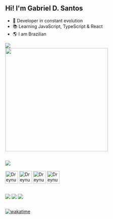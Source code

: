 <h2>Hi! I'm Gabriel D. Santos</h1>

- 🚀 Developer in constant evolution
- 📚 Learning JavaScript, TypeScript & React
- 🌎 I am Brazilian

<div>
  <img src="https://github-readme-stats.vercel.app/api/wakatime?username=dreynus&theme=midnight-purple&cache_seconds=1400&locale=en" />
</div>

<div>
  <img align="center" src="https://github-readme-stats.vercel.app/api/top-langs/?username=anseryg&theme=midnight-purple&layout=compact" width="325px" />
</div>


##


<div>
  <a href="https://github.com/anseryg/fgengenharia-solar"><img align="center" src="https://github-readme-stats.vercel.app/api/pin/?username=anseryg&repo=fgengenharia-solar&theme=midnight-purple&cache_seconds=1400" /></a>
</div>

<div style="display: block"></br>
  <img align="center" src="https://cdn.jsdelivr.net/gh/devicons/devicon/icons/html5/html5-original.svg" alt="Dreynus" height="40" width="40"/>
  <img align="center" src="https://cdn.jsdelivr.net/gh/devicons/devicon/icons/css3/css3-original.svg" alt="Dreynus" height="40" width="40"/>
  <img align="center" src="https://cdn.jsdelivr.net/gh/devicons/devicon/icons/javascript/javascript-original.svg" alt="Dreynus" height="40" width="40"/>
<!--   <img align="center" src="https://cdn.jsdelivr.net/gh/devicons/devicon/icons/typescript/typescript-original.svg" alt="Dreynus" height="40" width="40"/> -->
  <img align="center" src="https://cdn.jsdelivr.net/gh/devicons/devicon/icons/nodejs/nodejs-original.svg" alt="Dreynus" height="40" width="40"/>
<!--   <img align="center" src="https://cdn.jsdelivr.net/gh/devicons/devicon/icons/react/react-original.svg" alt="Dreynus" height="40" width="40"/> -->
<!--   <img align="center" src="https://cdn.jsdelivr.net/gh/devicons/devicon/icons/redux/redux-original.svg" alt="Dreynus" height="40" width="40"/> -->
<!--   <img align="center" src="https://cdn.jsdelivr.net/gh/devicons/devicon/icons/mysql/mysql-original.svg" alt="Dreynus" height="40" width="40"/> -->
</div>

##

<div>
  <a href="https://g-undefined.github.io/d.santos" target="_blank"><img align="center" src="https://img.shields.io/badge/website-000000?style=for-the-badge&logo=About.me&logoColor=white" /></a>
  <a href="https://www.instagram.com/_d.santo.s/" target="_blank"><img align="center" src="https://img.shields.io/badge/Instagram-E4405F?style=for-the-badge&logo=instagram&logoColor=white"/></a>
  <a href="mailto:contatogabrieldsantos@gmail.com" target="_blank"><img align="center" src="https://img.shields.io/badge/Gmail-EA4335.svg?style=for-the-badge&logo=Gmail&logoColor=white" /></a>
</div> </br>

[![wakatime](https://wakatime.com/badge/user/62e4fd6d-b2cd-42d8-919b-6e0db4af0afc.svg)](https://wakatime.com/@62e4fd6d-b2cd-42d8-919b-6e0db4af0afc)


